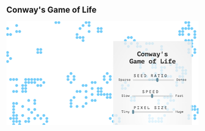 ## Conway's Game of Life

![Screenshot of Conway's Game of Life in javascript and HTML5 canvas](conway-screenshot.png)
